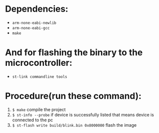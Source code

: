 # Dependencies:
- `arm-none-eabi-newlib`
- `arm-none-eabi-gcc`
- `make`
# And for flashing the binary to the microcontroller:
- `st-link commandline tools`
# Procedure(run these command):
1. `$ make` compile the project
2. `$ st-info --probe` if device is successfully listed that means device is connected to the pc
3. `$ st-flash write build/blink.bin 0x8000000` flash the image
